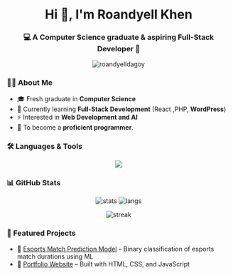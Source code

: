 <h1 align="center">Hi 👋, I'm Roandyell Khen</h1>
<h3 align="center">💻 A Computer Science graduate & aspiring Full-Stack Developer 🚀</h3>

<p align="center">
  <img src="https://komarev.com/ghpvc/?username=roandyelldagoy&label=Profile%20Views&color=0e75b6&style=flat" alt="roandyelldagoy" />
</p>

### 👨‍💻 About Me
* 🎓 Fresh graduate in **Computer Science**
* 🌱 Currently learning **Full-Stack Development** (React ,PHP, **WordPress**)
* ⚡ Interested in **Web Development and AI**
* 🎯 To become a **proficient programmer**.

### 🛠️ Languages & Tools
<p align="center">
  <img src="https://skillicons.dev/icons?i=wordpress,html,css,js,php,mysql,postgresql,mongodb,sklearn,git,linux,figma,tailwind,postman,ai,ps" />
</p>

### 📊 GitHub Stats
<p align="center">
  <img src="https://github-readme-stats.vercel.app/api?username=roandyelldagoy&show_icons=true&theme=tokyonight" alt="stats"/>
  <img src="https://github-readme-stats.vercel.app/api/top-langs/?username=roandyelldagoy&layout=compact&theme=tokyonight" alt="langs"/>
</p>

<p align="center">
  <img src="https://github-readme-streak-stats.herokuapp.com/?user=roandyelldagoy&theme=tokyonight" alt="streak"/>
</p>

### 🚀 Featured Projects
- 🔹 [Esports Match Prediction Model](#) – Binary classification of esports match durations using ML
- 🔹 [Portfolio Website](#) – Built with HTML, CSS, and JavaScript
